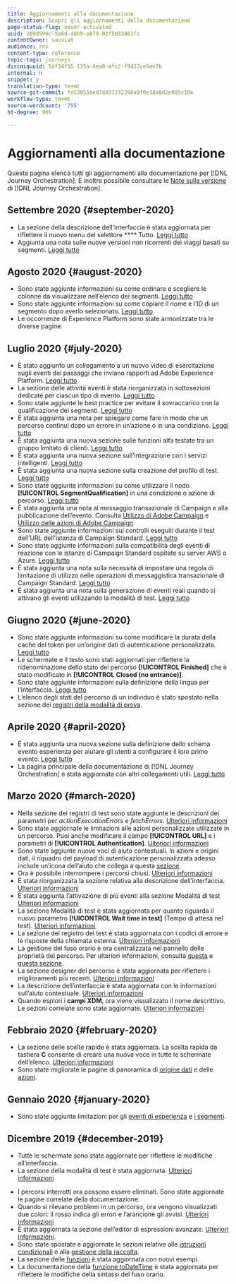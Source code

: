 ```yaml
---
title: Aggiornamenti alla documentazione
description: Scopri gli aggiornamenti della documentazione
page-status-flag: never-activated
uuid: 269d590c-5a6d-40b9-a879-02f5033863fc
contentOwner: sauviat
audience: rns
content-type: reference
topic-tags: journeys
discoiquuid: 5df34f55-135a-4ea8-afc2-f9427ce5ae7b
internal: n
snippet: y
translation-type: tm+mt
source-git-commit: fe53855bed7d437232280a9f0e38a0d2e085c10e
workflow-type: tm+mt
source-wordcount: '755'
ht-degree: 96%

---
```



# Aggiornamenti alla documentazione

Questa pagina elenca tutti gli aggiornamenti alla documentazione per [!DNL Journey Orchestration].
È inoltre possibile consultare le [Note sulla versione](../release-notes/release-notes.md) di [!DNL Journey Orchestration].

## Settembre 2020 {#september-2020}

* La sezione della descrizione dell&#39;interfaccia è stata aggiornata per riflettere il nuovo menu del selettore **** Tutto. [Leggi tutto](../about/user-interface.md)
* Aggiunta una nota sulle nuove versioni non ricorrenti dei viaggi basati su segmenti. [Leggi tutto](../alpha/alpha-segment-trigger.md)

## Agosto 2020 {#august-2020}

* Sono state aggiunte informazioni su come ordinare e scegliere le colonne da visualizzare nell’elenco dei segmenti. [Leggi tutto](../building-journeys/segment-qualification-events.md)
* Sono state aggiunte informazioni su come copiare il nome e l’ID di un segmento dopo averlo selezionato. [Leggi tutto](../building-journeys/segment-qualification-events.md)
* Le occorrenze di Experience Platform sono state armonizzate tra le diverse pagine.

## Luglio 2020 {#july-2020}

* È stato aggiunto un collegamento a un nuovo video di esercitazione sugli eventi dei passaggi che inviano rapporti ad Adobe Experience Platform. [Leggi tutto](../building-journeys/sharing-overview.md)
* La sezione delle attività eventi è stata riorganizzata in sottosezioni dedicate per ciascun tipo di evento. [Leggi tutto](../building-journeys/event-activities.md)
* Sono state aggiunte le best practice per evitare il sovraccarico con la qualificazione dei segmenti. [Leggi tutto](../building-journeys/segment-qualification-events.md#speed-segment-qualification)
* È stata aggiunta una nota per spiegare come fare in modo che un percorso continui dopo un errore in un’azione o in una condizione. [Leggi tutto](../about/troubleshooting.md#section_h3q_kqk_fhb)
* È stata aggiunta una nuova sezione sulle funzioni alfa testate tra un gruppo limitato di clienti. [Leggi tutto](../alpha/alpha-overview.md)
* È stata aggiunta una nuova sezione sull’integrazione con i servizi intelligenti. [Leggi tutto](../ai-services/ai-services-overview.md)
* È stata aggiunta una nuova sezione sulla creazione del profilo di test. [Leggi tutto](../building-journeys/testing-the-journey.md#create-test-profile)
* Sono state aggiunte informazioni su come utilizzare il nodo **[!UICONTROL SegmentQualification]** in una condizione o azione di percorso. [Leggi tutto](../building-journeys/segment-qualification-events.md)
* È stata aggiunta una nota al messaggio transazionale di Campaign e alla pubblicazione dell’evento. Consulta [Utilizzo di Adobe Campaign](../action/working-with-adobe-campaign.md) e [Utilizzo delle azioni di Adobe Campaign](../building-journeys/using-adobe-campaign-actions.md).
* Sono state aggiunte informazioni sui controlli eseguiti durante il test dell’URL dell’istanza di Campaign Standard. [Leggi tutto](../action/working-with-adobe-campaign.md)
* Sono state aggiunte informazioni sulla compatibilità degli eventi di reazione con le istanze di Campaign Standard ospitate su server AWS o Azure. [Leggi tutto](../building-journeys/reaction-events.md)
* È stata aggiunta una nota sulla necessità di impostare una regola di limitazione di utilizzo nelle operazioni di messaggistica transazionale di Campaign Standard. [Leggi tutto](../action/working-with-adobe-campaign.md)
* È stata aggiunta una nota sulla generazione di eventi reali quando si attivano gli eventi utilizzando la modalità di test. [Leggi tutto](../building-journeys/testing-the-journey.md#firing_events)

## Giugno 2020 {#june-2020}

* Sono state aggiunte informazioni su come modificare la durata della cache del token per un’origine dati di autenticazione personalizzata. [Leggi tutto](../datasource/external-data-sources.md#section_wjp_nl5_nhb)
* Le schermate e il testo sono stati aggiornati per riflettere la ridenominazione dello stato del percorso **[!UICONTROL Finished]** che è stato modificato in **[!UICONTROL Closed (no entrance)]**.
* Sono state aggiunte informazioni sulla definizione della lingua per l’interfaccia. [Leggi tutto](../about/user-interface.md)
* L’elenco degli stati del percorso di un individuo è stato spostato nella sezione dei [registri della modalità di prova](../building-journeys/testing-the-journey.md#viewing_logs).

## Aprile 2020 {#april-2020}

* È stata aggiunta una nuova sezione sulla definizione dello schema evento esperienza per aiutare gli utenti a configurare il loro primo evento. [Leggi tutto](../event/experience-event-schema.md)
* La pagina principale della documentazione di [!DNL Journey Orchestration] è stata aggiornata con altri collegamenti utili. [Leggi tutto](../../journey-orchestration-home.md)

## Marzo 2020 {#march-2020}

* Nella sezione dei registri di test sono state aggiunte le descrizioni dei parametri per _actionExecutionErrors_ e _fetchErrors_. [Ulteriori informazioni](../building-journeys/testing-the-journey.md#viewing_logs)
* Sono state aggiornate le limitazioni alle azioni personalizzate utilizzate in un percorso. Puoi anche modificare il campo **[!UICONTROL URL]** e i parametri di **[!UICONTROL Authentication]**. [Ulteriori informazioni](../action/about-custom-action-configuration.md)
* Sono state aggiunte nuove voci di aiuto contestuali. In azioni e origini dati, il riquadro del payload di autenticazione personalizzata adesso include un’icona dell’aiuto che collega a questa [sezione](../datasource/external-data-sources.md#section_wjp_nl5_nhb).
* Ora è possibile interrompere i percorsi chiusi. [Ulteriori informazioni](../building-journeys/using-the-journey-designer.md)
* È stata riorganizzata la sezione relativa alla descrizione dell’interfaccia. [Ulteriori informazioni](../about/user-interface.md)
* È stata aggiunta l’attivazione di più eventi alla sezione Modalità di test [Ulteriori informazioni](../building-journeys/testing-the-journey.md#firing_events)
* La sezione Modalità di test è stata aggiornata per quanto riguarda il nuovo parametro **[!UICONTROL Wait time in test]** (Tempo di attesa nel test). [Ulteriori informazioni](../building-journeys/testing-the-journey.md)
* La sezione del registro dei test è stata aggiornata con i codici di errore e le risposte della chiamata esterna. [Ulteriori informazioni](../building-journeys/testing-the-journey.md#viewing_logs)
* La gestione del fuso orario è ora centralizzata nel pannello delle proprietà del percorso. Per ulteriori informazioni, consulta [questa](../building-journeys/changing-properties.md#timezone) e [questa sezione](../building-journeys/timezone-management.md).
* La sezione designer del percorso è stata aggiornata per riflettere i miglioramenti più recenti. [Ulteriori informazioni](../building-journeys/using-the-journey-designer.md)
* La descrizione dell’interfaccia è stata aggiornata con le informazioni sull’aiuto contestuale. [Ulteriori informazioni](../about/user-interface.md#section_ksq_zr1_ffb)
* Quando esplori i **campi XDM**, ora viene visualizzato il nome descrittivo. Le sezioni correlate sono state aggiornate. [Ulteriori informazioni](../about/user-interface.md#friendly-names-display)

## Febbraio 2020 {#february-2020}

* La sezione delle scelte rapide è stata aggiornata. La scelta rapida da tastiera **C** consente di creare una nuova voce in tutte le schermate dell’elenco. [Ulteriori informazioni](../about/user-interface.md#section_ksq_zr1_ffb)
* Sono state migliorate le pagine di panoramica di [origine dati](../datasource/about-data-sources.md) e delle [azioni](../action/action.md).

## Gennaio 2020 {#january-2020}

* Sono state aggiunte limitazioni per gli [eventi di esperienza](../datasource/adobe-experience-platform-data-source.md) e [i segmenti](../functions/functioninsegment.md).

<!--* The [getBestSendTime documentation](../functions/functiongetbestsendtime.md) has been updated.-->

## Dicembre 2019 {#december-2019}

* Tutte le schermate sono state aggiornate per riflettere le modifiche all’interfaccia.
* La sezione della modalità di test è stata aggiornata. [Ulteriori informazioni](../building-journeys/testing-the-journey.md)
<!--* A warning has been added in the [email send time optimization](../building-journeys/wait-activity.md) and [predictive fatigue scores](../ai-services/leveraging-fatigue-scores.md) sections. These capabilities are only available to customers who use the [Adobe Experience Platform Data Connector](https://docs.adobe.com/content/help/en/campaign-standard/using/developing/mapping-campaign-and-aep-data/aep-about-data-connector.html).-->
* I percorsi interrotti ora possono essere eliminati. Sono state aggiornate le pagine correlate della documentazione.
* Quando si rilevano problemi in un percorso, ora vengono visualizzati due colori: il rosso indica gli errori e l’arancione gli avvisi. [Ulteriori informazioni](../about/troubleshooting.md)
* È stata aggiornata la sezione dell’editor di espressioni avanzate. [Ulteriori informazioni](../expression/expressionadvanced.md).
* Sono state spostate e aggiornate le sezioni relative alle [istruzioni condizionali](../expression/conditional-instruction.md) e alla [gestione della raccolta](../expression/collection-management-functions.md).
* La sezione delle [funzioni](../expression/functions.md) è stata aggiornata con nuovi esempi.
* La documentazione della [funzione toDateTime](../functions/functiontodatetime.md) è stata aggiornata per riflettere le modifiche della sintassi del fuso orario.
